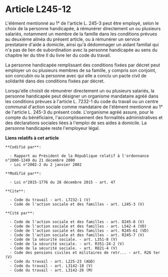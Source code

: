 # Article L245-12

L'élément mentionné au 1° de l'article L. 245-3 peut être employé, selon le choix de la personne handicapée, à rémunérer
directement un ou plusieurs salariés, notamment un membre de la famille dans les conditions prévues au deuxième alinéa du
présent article, ou à rémunérer un service prestataire d'aide à domicile, ainsi qu'à dédommager un aidant familial qui n'a
pas de lien de subordination avec la personne handicapée au sens du chapitre Ier du titre II du livre Ier du code du
travail. 

La personne handicapée remplissant des conditions fixées par décret peut employer un ou plusieurs membres de sa famille, y
compris son conjoint, son concubin ou la personne avec qui elle a conclu un pacte civil de solidarité dans des conditions
fixées par décret. 

Lorsqu'elle choisit de rémunérer directement un ou plusieurs salariés, la personne handicapée peut désigner un organisme
mandataire agréé dans les conditions prévues à l'article L. 7232-1 du code du travail ou un centre communal d'action sociale
comme mandataire de l'élément mentionné au 1° de l'article L. 245-3 du présent code. L'organisme agréé assure, pour le compte
du bénéficiaire, l'accomplissement des formalités administratives et des déclarations sociales liées à l'emploi de ses aides
à domicile. La personne handicapée reste l'employeur légal.

**Liens relatifs à cet article**

	**Codifié par**:

	  - Rapport au Président de la République relatif à l'ordonnance n°2000-1249 du 21 décembre 2000
	  - Loi n°2002-2 du 2 janvier 2002

	**Modifié par**:

	  - Loi n°2015-1776 du 28 décembre 2015 - art. 47

	**Cite**:

	  - Code du travail - art. L7232-1 (V)
	  - Code de l'action sociale et des familles - art. L245-3 (V)

	**Cité par**:

	  - Code de l'action sociale et des familles - art. D245-8 (V)
	  - Code de l'action sociale et des familles - art. L542-4 (VD)
	  - Code de l'action sociale et des familles - art. R245-61 (VD)
	  - Code de l'action sociale et des familles - art. R245-7 (V)
	  - Code de la sécurité sociale. - art. L351-8 (V)
	  - Code de la sécurité sociale. - art. R351-24-2 (V)
	  - Code de la sécurité sociale. - art. R821-4 (V)
	  - Code des pensions civiles et militaires de retr... - art. R26 ter (V)
	  - Code du travail - art. L225-23 (AbD)
	  - Code du travail - art. L3142-18 (V)
	  - Code du travail - art. L3142-26 (M)
